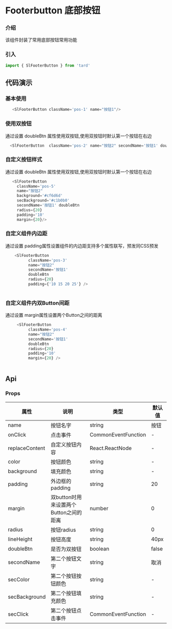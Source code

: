 
# Footerbutton 底部按钮
### 介绍
该组件封装了常用底部按钮常用功能
### 引入
```javascript
import { SlFooterButton } from 'tard'
```
## 代码演示
### 基本使用
```javascript
   <SlFooterButton className='pos-1' name="按钮1"/>
```
### 使用双按钮
通过设置 doubleBtn 属性使用双按钮,使用双按钮时默认第一个按钮在右边
```javascript
  <SlFooterButton  className='pos-2' name="按钮2" secondName='按钮1' doubleBtn/>
```
### 自定义按钮样式
通过设置 doubleBtn 属性使用双按钮,使用双按钮时默认第一个按钮在右边
```javascript
   <SlFooterButton 
	 className='pos-5'
	 name="按钮2" 
	 background='#cf6d6d' 
	 secBackground='#c1b0b0' 
	 secondName='按钮1' doubleBtn
	 radius={20}
	 padding='10'
	 margin={20}/>
```
### 自定义组件内边距
通过设置 padding属性设置组件的内边距支持多个属性联写，预发同CSS预发
```javascript
    <SlFooterButton
          className='pos-3'
          name="按钮2"
          secondName='按钮1'
          doubleBtn
          radius={20}
          padding={'10 15 20 25'} />
	
```
### 自定义组件内双Button间距
通过设置 margin属性设置两个Button之间的距离
```javascript
     <SlFooterButton
          className='pos-4'
          name="按钮2"
          secondName='按钮1'
          doubleBtn
          radius={20}
          padding='10'
          margin={20} />
	
```




## Api
### Props
|  属性   | 说明  | 类型 | 默认值 |
|  ----  | ----  | ---- | ---- |
| name | 按钮名字 | string | 按钮 |
| onClick | 点击事件 | CommonEventFunction | - |
| replaceContent | 自定义按钮内容 | React.ReactNode | - |
| color | 按钮颜色 | string | - |
| background | 填充颜色 | string | - |
| padding | 外边框的padding | string | 20 |
| margin | 双button时用来设置两个Button之间的距离 | number | 0 |
| radius | 按钮radius | string | 0 |
| lineHeight | 按钮高度 | string | 40px |
| doubleBtn | 是否为双按钮 | boolean | false |
| secondName | 第二个按钮文字 | string | 取消 |
| secColor | 第二个按钮按钮颜色 | string | - |
| secBackground | 第二个按钮填充颜色 | string | - |
| secClick | 第二个按钮点击事件 | CommonEventFunction | - |
